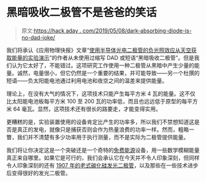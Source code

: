 # 黑暗吸收二极管不是爸爸的笑话

> 原文:[https://hack aday . com/2019/05/08/dark-absorbing-diode-is-no-dad-joke/](https://hackaday.com/2019/05/08/dark-absorbing-diodes-are-no-dad-joke/)

我们将承认《应用物理快报》文章“[使用半导体光电二极管的负光照效应从天空获取能量的实验演示](https://aip.scitation.org/doi/10.1063/1.5089783)”的作者从未使用过缩写 DAD 或短语“黑暗吸收二极管”。但是我们认为它太好了，不能错过。这项研究工作使用一种二极管从黑暗中产生少量的能量。诚然，电量很小，但它仍然是一个重要的结果，并可能导致——另一个杜撰的短语——负太阳能电池通过利用电池和夜空之间的温差来提供能量。

理论上，在没有大气的情况下，这项技术只能产生每平方米 4 瓦的能量。这不仅比太阳能电池板每平方米 100 至 200 瓦的功率低，而且也远远低于原型的每平方米 64 毫瓦。显然，这项技术还有很长的路要走，才能变得实用。

更糟糕的是，实验装置使用的设备肯定比产生的功率多，所以我们不禁想知道这是否是真正的发电，就像只是捕获否则会作为热量浪费的功率一样。然而，粗略一瞥，我们并不清楚有多少功率用于执行测量，而不是实际为二极管提供能量。

我们将让你决定这是一个突破还是一个奇特的[免费能源](https://hackaday.com/2016/01/25/overunity-free-energy-and-perpetual-motion-the-strange-side-of-youtube/)设备，用一些数学模糊能量真正来自哪里。如果它是可行的，我们会承认它在今天并不令人印象深刻，但同样令人印象深刻的还有 [1907 年的老式碳化硅发光二极管](https://hackaday.com/2017/08/08/know-thy-led/)，以及那些在一些技术进步后变得很好的发光二极管。